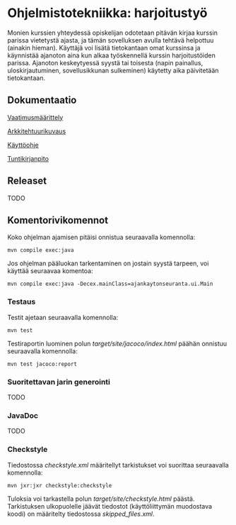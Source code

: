 # Ohjelmistotekniikka: harjoitustyö
Monien kurssien yhteydessä opiskelijan odotetaan pitävän kirjaa kurssin parissa vietetystä ajasta, ja tämän sovelluksen avulla tehtävä helpottuu (ainakin hieman). Käyttäjä voi lisätä tietokantaan omat kurssinsa ja käynnistää ajanoton aina kun alkaa työskennellä kurssin harjoitustöiden parissa. Ajanoton keskeytyessä syystä tai toisesta (napin painallus, uloskirjautuminen, sovellusikkunan sulkeminen) käytetty aika päivitetään tietokantaan.
## Dokumentaatio
[Vaatimusmäärittely](https://github.com/ylireetta/ot-harjoitustyo/blob/master/dokumentaatio/vaatimusmaarittely.md)

[Arkkitehtuurikuvaus](https://github.com/ylireetta/ot-harjoitustyo/blob/master/dokumentaatio/arkkitehtuuri.md)

[Käyttöohje](https://github.com/ylireetta/ot-harjoitustyo/blob/master/dokumentaatio/kayttoohje.md)

[Tuntikirjanpito](https://github.com/ylireetta/ot-harjoitustyo/blob/master/dokumentaatio/tuntikirjanpito.md)

## Releaset
TODO

## Komentorivikomennot
Koko ohjelman ajamisen pitäisi onnistua seuraavalla komennolla:
```
mvn compile exec:java
```
Jos ohjelman pääluokan tarkentaminen on jostain syystä tarpeen, voi käyttää seuraavaa komentoa:
```
mvn compile exec:java -Decex.mainClass=ajankaytonseuranta.ui.Main
```

### Testaus
Testit ajetaan seuraavalla komennolla:
```
mvn test
```
Testiraportin luominen polun _target/site/jacoco/index.html_ päähän onnistuu seuraavalla komennolla:

```
mvn test jacoco:report
```

### Suoritettavan jarin generointi
TODO

### JavaDoc
TODO

### Checkstyle
Tiedostossa _checkstyle.xml_ määritellyt tarkistukset voi suorittaa seuraavalla komennolla:
```
mvn jxr:jxr checkstyle:checkstyle
```
Tuloksia voi tarkastella polun _target/site/checkstyle.html_ päästä. Tarkistuksen ulkopuolelle jäävät tiedostot (käyttöliittymän muodostava koodi) on määritelty tiedostossa _skipped_files.xml_.
